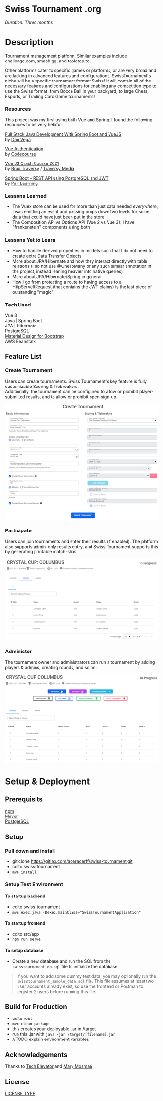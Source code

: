 # Swiss Tournament .org

_Duration: Three months_

# Description

Tournament management platform. Similar examples include challonge.com, smash.gg, and tabletop.to.

Other platforms cater to specific games or platforms, or are very broad and are lacking in advanced features and configurations.
SwissTournament's niche will be a specific tournament format: Swiss! It will contain all of the necessary features and configurations for enabling any competition type to use the Swiss format: from Bocce Ball in your backyard, to large Chess, Esports, or Trading Card Game tournaments!

### Resources

This project was my first using both Vue and Spring. I found the following resources to be very helpful:

[Full Stack Java Development With Spring Boot and VueJS](https://www.danvega.dev/blog/2021/01/22/full-stack-java-vue/)\
by [Dan Vega](https://github.com/danvega)

[Vue Authentication](https://www.youtube.com/watch?v=Vd1YwbHrY1Q&list=PLfdtiltiRHWF1jqLcNO_2jWJXj9RuSDvY)\
by [Codecourse](https://www.youtube.com/channel/UCpOIUW62tnJTtpWFABxWZ8g)

[Vue JS Crash Course 2021](https://www.youtube.com/watch?v=qZXt1Aom3Cs)\
by [Brad Traversy](https://github.com/bradtraversy) / [Traversy Media](https://www.youtube.com/channel/UC29ju8bIPH5as8OGnQzwJyA)

[Spring Boot - REST API using PostgreSQL and JWT](https://www.youtube.com/watch?v=fVq9aPNGLAg&list=PLWieu6NbbqTwwYwylgXmmKVX1ZWsUVx8m)\
by [Pair Learning](https://www.youtube.com/channel/UCLCn3zEnB0h0Y2GVhTLtHkg/featured)

### Lessons Learned
- The Vuex store can be used for more than just data needed _everywhere_, I was emitting an event and passing props down two levels for some data that could have just been put in the store
- The Composition API vs Options API (Vue 2 vs Vue 3), I have "frankenstein" components using both

### Lessons Yet to Learn
- How to handle derived properties in models such that I do not need to create extra Data Transfer Objects
- More about JPA/Hibernate and how they interact directly with table relations (I do not use @OneToMany or any such similar annotation in the project, instead leaning heavier into native queries)
- More about JPA/Hibernate/Spring in general
- How I go from protecting a route to having access to a HttpServeltRequest (that contains the JWT claims) is the last piece of outstanding "magic"

### Tech Used

Vue 3\
Java | Spring Boot\
JPA | Hibernate\
PostgreSQL\
[Material Design for Bootstrap](https://mdbootstrap.com/)\
AWS Beanstalk

## Feature List

### Create Tournament

Users can create tournaments. Swiss Tournament's key feature is fully customizable Scoring & Tiebreakers.\
Additionally, the tournament can be configured to allow or prohibit player-submitted results, and to allow or prohibit open sign-up.

![Create Tournament](https://github.com/jordanwelzbacher/swisstournament/blob/main/design/create.png?raw=true)

### Participate

Users can join tournaments and enter their results (if enabled).
The platform also supports admin-only results entry, and Swiss Tournament supports this by generating printable match-slips.

![Round](https://github.com/jordanwelzbacher/swisstournament/blob/main/design/round.png?raw=true)

### Administer

The tournament owner and administrators can run a tournament by adding players & admins, creating rounds, and so on.

![Admin](https://github.com/jordanwelzbacher/swisstournament/blob/main/design/admin.png?raw=true)

# Setup & Deployment

## Prerequisits
[npm](https://www.npmjs.com/)\
[Maven](https://maven.apache.org/)\
[PostgreSQL](https://www.postgresql.org/)

## Setup
### Pull down and install

* git clone https://gitlab.com/aceracerff/swiss-tournament.git
* cd to swiss-tournament
* ```mvn install```

### Setup Test Environment

#### To startup backend

* cd to swiss-tournament
* ``` mvn exec:java -Dexec.mainClass="SwissTournamentApplication" ```

#### To startup frontend

* cd to src/app
* ```npm run serve```

#### To setup database

 * Create a new database and run the SQL from the ```swisstournament_db.sql``` file to initialize the database

 >If you want to add some dummy test data, you may optionally run the ```swisstournament_sample_data.sql``` file. This file assumes at least two user accounts already exist, so use the frontend or Postman to register 2 users before running this file.

## Build for Production

* cd to root
* ```mvn clean package```
* this creates your deployable .jar in /target
* run this .jar with ```java -jar /target/[filename].jar```
* //TODO explain environment variables


## Acknowledgements
Thanks to [Tech Elevator](https://www.techelevator.com/) and [Mary Mosman](https://github.com/mbMosman)


## License


[LICENSE TYPE](LICENSE)
